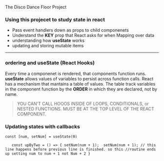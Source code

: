 The Disco Dance Floor Project

### Using this projecet to study state in react
- Pass event handlers down as props to child componenets
- Understand the **KEY** prop that React asks for when Mapping over data
- understanding how **useState** works
- updating and storing mutable items

---
### ordering and useState (React Hooks)
Every time a componenet is rendered, that components function runs. 
**useState** allows  values of variables to persist across function calls.
React has a mechanism that mantains a table of values. The table track variables
in the component function by the **ORDER** in which they are declared, not by name.
> YOU CAN'T CALL HOOOS INSIDE OF LOOPS, CONDITIONALS, or NESTED FUNCTIONS. MUST BE AT THE
> TOP LEVEL OF THE REACT COMPONENT.

### Updating states with callbacks


`const [num, setNum] = useState(0)`

`   const upByTwo = () => {
		setNum(num + 1); 
		setNum(num + 1); // this line happens before previous line is finished. so this
						 //routine ends up setting num to num + 1 not Num + 2
    }`
